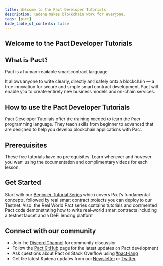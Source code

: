 ```yaml
---
title: Welcome to the Pact Developer Tutorials
description: Kadena makes blockchain work for everyone.
tags: [pact]
hide_table_of_contents: false
---
```


## Welcome to the Pact Developer Tutorials

## What is Pact?

Pact is a human-readable smart contract language.

It allows anyone to write clearly, directly and safely onto a blockchain — a true innovation for secure and simple smart contract development. Pact will enable you to create entirely new business models and on-chain services.
## How to use the Pact Developer Tutorials

Pact Developer Tutorials offer the training needed to learn the Pact programming language. They teach skills from beginner to advanced that are designed to help you develop blockchain applications with Pact.
## Prerequisites

These free tutorials have no prerequisites. Learn whenever and however you want using the documentation and complimentary videos for each lesson.
## Get Started

Start with our [Beginner Tutorial Series](./beginner/welcome-to-pact) which covers Pact’s fundamental concepts, followed by real smart contract projects you can deploy to our Testnet. Also, the [Real World Pact](https://github.com/thomashoneyman/real-world-pact) series contains tutorials and commented Pact code demonstrating how to write real-world smart contracts including a testnet faucet and a DeFi lending platform.

## Connect with our community

- Join the [Discord Channel](https://discord.gg/Z2fq23YJgg) for community discussion
- Follow the [Pact GitHub](https://github.com/kadena-io/pact) page for the latest updates on Pact development
- Ask questions about Pact on Stack Overflow using [#pact-lang](https://stackoverflow.com/search?q=pact-lang)
- Get the latest Kadena updates from our [Newsletter](https://kadena.io/subscribe/) or [Twitter](https://twitter.com/kadena_io)

